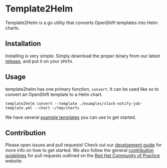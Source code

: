 # Template2Helm

Template2Helm is a go utility that converts OpenShift templates into Helm charts.

## Installation

Installing is very simple. Simply download the proper binary from our latest [release](https://github.com/redhat-cop/template2helm/releases), and put it on your `$PATH`.

## Usage

template2helm has one primary function, `convert`. It can be used like so to convert an OpenShift template to a Helm chart.

```
template2helm convert --template ./examples/slack-notify-job-template.yml --chart ~/tmp/charts
```

We have several [example templates](./examples/) you can use to get started.

## Contribution

Please open issues and pull requests! Check out our [development guide](./docs/dev_guide.md) for more info on how to get started. We also follow the general [contribution guidelines](https://redhat-cop.github.io/contrib/) for pull requests outlined on the [Red Hat Community of Practice](https://redhat-cop.github.io) website.
